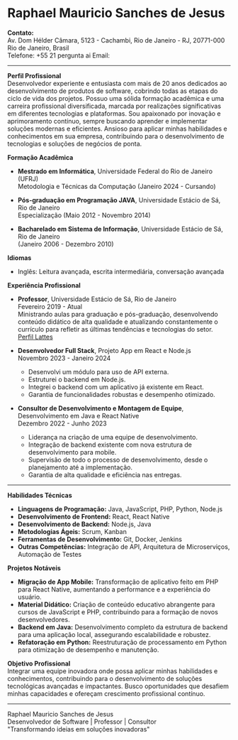 # **Raphael Mauricio Sanches de Jesus**

**Contato:**  
Av. Dom Hélder Câmara, 5123 - Cachambi, Rio de Janeiro - RJ, 20771-000  
Rio de Janeiro, Brasil  
Telefone: +55 21 pergunta ai
Email: 

---

**Perfil Profissional**  
Desenvolvedor experiente e entusiasta com mais de 20 anos dedicados ao desenvolvimento de produtos de software, cobrindo todas as etapas do ciclo de vida dos projetos. Possuo uma sólida formação acadêmica e uma carreira profissional diversificada, marcada por realizações significativas em diferentes tecnologias e plataformas. Sou apaixonado por inovação e aprimoramento contínuo, sempre buscando aprender e implementar soluções modernas e eficientes. Ansioso para aplicar minhas habilidades e conhecimentos em sua empresa, contribuindo para o desenvolvimento de tecnologias e soluções de negócios de ponta.

**Formação Acadêmica**  

- **Mestrado em Informática**, Universidade Federal do Rio de Janeiro (UFRJ)  
  Metodologia e Técnicas da Computação (Janeiro 2024 - Cursando)

- **Pós-graduação em Programação JAVA**, Universidade Estácio de Sá, Rio de Janeiro  
  Especialização (Maio 2012 - Novembro 2014)

- **Bacharelado em Sistema de Informação**, Universidade Estácio de Sá, Rio de Janeiro  
  (Janeiro 2006 - Dezembro 2010)

**Idiomas**  

- Inglês: Leitura avançada, escrita intermediária, conversação avançada

**Experiência Profissional**  

- **Professor**, Universidade Estácio de Sá, Rio de Janeiro  
  Fevereiro 2019 - Atual  
  Ministrando aulas para graduação e pós-graduação, desenvolvendo conteúdo didático de alta qualidade e atualizando constantemente o currículo para refletir as últimas tendências e tecnologias do setor.  
  [Perfil Lattes](http://lattes.cnpq.br/2882539440409307)

- **Desenvolvedor Full Stack**, Projeto App em React e Node.js  
  Novembro 2023 - Janeiro 2024  
  - Desenvolvi um módulo para uso de API externa.
  - Estruturei o backend em Node.js.
  - Integrei o backend com um aplicativo já existente em React.
  - Garantia de funcionalidades robustas e desempenho otimizado.

- **Consultor de Desenvolvimento e Montagem de Equipe**, Desenvolvimento em Java e React Native  
  Dezembro 2022 - Junho 2023  
  - Liderança na criação de uma equipe de desenvolvimento.
  - Integração de backend existente com nova estrutura de desenvolvimento para mobile.
  - Supervisão de todo o processo de desenvolvimento, desde o planejamento até a implementação.
  - Garantia de alta qualidade e eficiência nas entregas.

---

**Habilidades Técnicas**  

- **Linguagens de Programação:** Java, JavaScript, PHP, Python, Node.js
- **Desenvolvimento de Frontend:** React, React Native
- **Desenvolvimento de Backend:** Node.js, Java
- **Metodologias Ágeis:** Scrum, Kanban
- **Ferramentas de Desenvolvimento:** Git, Docker, Jenkins
- **Outras Competências:** Integração de API, Arquitetura de Microserviços, Automação de Testes

**Projetos Notáveis**  

- **Migração de App Mobile:** Transformação de aplicativo feito em PHP para React Native, aumentando a performance e a experiência do usuário.
- **Material Didático:** Criação de conteúdo educativo abrangente para cursos de JavaScript e PHP, contribuindo para a formação de novos desenvolvedores.
- **Backend em Java:** Desenvolvimento completo da estrutura de backend para uma aplicação local, assegurando escalabilidade e robustez.
- **Refatoração em Python:** Reestruturação de processamento em Python para otimização de desempenho e manutenção.

**Objetivo Profissional**  
Integrar uma equipe inovadora onde possa aplicar minhas habilidades e conhecimentos, contribuindo para o desenvolvimento de soluções tecnológicas avançadas e impactantes. Busco oportunidades que desafiem minhas capacidades e ofereçam crescimento profissional contínuo.

---

Raphael Mauricio Sanches de Jesus  
Desenvolvedor de Software | Professor | Consultor  
"Transformando ideias em soluções inovadoras"
